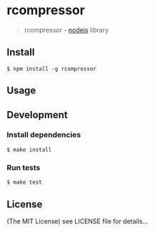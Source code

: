 rcompressor
======

> rcompressor - [nodejs](http://nodejs.org) library

## Install

    $ npm install -g rcompressor

## Usage

## Development

### Install dependencies

    $ make install

### Run tests

    $ make test

## License

(The MIT License)
see LICENSE file for details...
